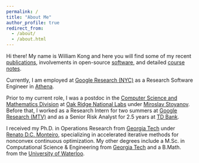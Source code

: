 ```yaml
---
permalink: /
title: "About Me"
author_profile: true
redirect_from: 
  - /about/
  - /about.html
---
```


Hi there! My name is William Kong and here you will find some of my recent [publications](/publications), involvements in open-source [software](/software), and detailed [course notes](/notes).

Currently, I am employed at [Google Research (NYC)](https://research.google/locations/new-york/) as a Research Software Engineer in [Athena](https://research.google/teams/athena/). 

Prior to my current role, I was a postdoc in the [Computer Science and Mathematics Division](https://www.ornl.gov/division/csmd) at [Oak Ridge National Labs](https://www.ornl.gov/) under [Miroslav Stoyanov](https://www.ornl.gov/staff-profile/miroslav-k-stoyanov). Before that, I worked as a Research Intern for two summers at [Google Research (MTV)](https://research.google/teams/) and as a Senior Risk Analyst for 2.5 years at [TD Bank](https://www.td.com/us/en/personal-banking). 

I received my Ph.D. in Operations Research from [Georgia Tech](https://www.gatech.edu/) under [Renato D.C. Monteiro](https://sites.gatech.edu/renato-monteiro/), specializing in accelerated iterative methods for nonconvex continuous optimization. My other degrees include a M.Sc. in Computational Science & Engineering from [Georgia Tech](https://www.gatech.edu/) and a B.Math. from the [University of Waterloo](https://uwaterloo.ca/).